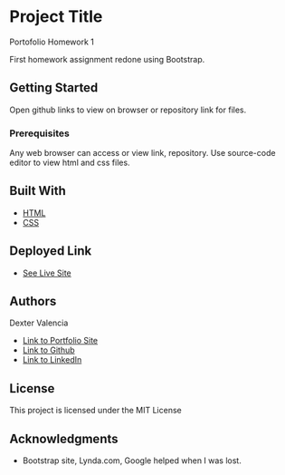 # Project Title
Portofolio Homework 1

First homework assignment redone using Bootstrap.

## Getting Started

Open github links to view on browser or repository link for files. 

### Prerequisites

Any web browser can access or view link, repository. Use source-code editor to view html and css files.

## Built With

* [HTML](https://developer.mozilla.org/en-US/docs/Web/HTML)
* [CSS](https://developer.mozilla.org/en-US/docs/Web/CSS)

## Deployed Link

* [See Live Site](https://itsmedexter.github.io/unit01_homework/)


## Authors

Dexter Valencia 

- [Link to Portfolio Site](https://itsmedexter.github.io/unit02_homework/)
- [Link to Github](https://github.com/itsmedexter)
- [Link to LinkedIn](https://www.linkedin.com/in/dextervalencia/)

## License

This project is licensed under the MIT License 

## Acknowledgments

* Bootstrap site, Lynda.com, Google helped when I was lost.

